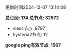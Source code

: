 更新时间2024-12-07 13:14:08

**总订阅: 174**
**总节点: 32572**
- vless节点: 9797
- hysteria2节点: 12

**google ping有效节点: 1567**
